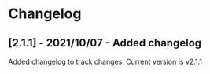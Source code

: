 # Changelog

## [2.1.1] - 2021/10/07 - Added changelog

Added changelog to track changes. Current version is v2.1.1
